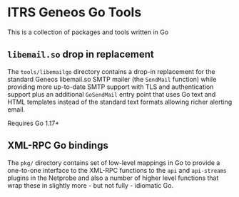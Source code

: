 # ITRS Geneos Go Tools

This is a collection of packages and tools written in Go

## `libemail.so` drop in replacement

The `tools/libemailgo` directory contains a drop-in replacement for the standard Geneos libemail.so SMTP mailer (the `SendMail` function) while providing more up-to-date SMTP support with TLS and authentication support plus an additional `GoSendMail` entry point that uses Go text and HTML templates instead of the standard text formats allowing richer alerting email.

Requires Go 1.17+

## XML-RPC Go bindings

The `pkg/` directory contains set of low-level mappings in Go to provide a one-to-one interface to the XML-RPC functions to the `api` and `api-streams` plugins in the Netprobe and also a number of higher level functions that wrap these in slightly more - but not fully - idiomatic Go. 

